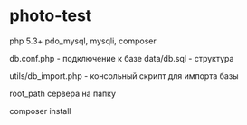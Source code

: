 photo-test
==========

php 5.3+ pdo_mysql, mysqli, composer

db.conf.php - подключение к базе
data/db.sql - структура

utils/db_import.php - консольный скрипт для импорта базы

root_path сервера на папку

composer install
